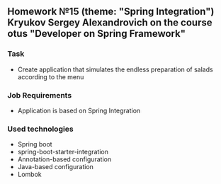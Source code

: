 ## Homework №15 (theme: "Spring Integration") Kryukov Sergey Alexandrovich on the course otus "Developer on Spring Framework"

### Task
* Create application that simulates the endless preparation of salads according to the menu
  
### Job Requirements
* Application is based on Spring Integration

### Used technologies
* Spring boot
* spring-boot-starter-integration
* Annotation-based configuration
* Java-based configuration
* Lombok
